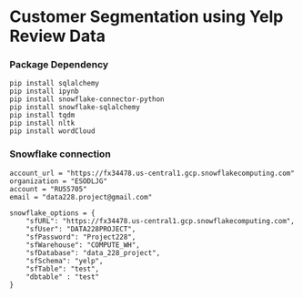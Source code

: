 # Customer Segmentation using Yelp Review Data

### Package Dependency
``` shell
pip install sqlalchemy
pip install ipynb
pip install snowflake-connector-python
pip install snowflake-sqlalchemy
pip install tqdm
pip install nltk
pip install wordCloud

```


### Snowflake connection
```
account_url = "https://fx34478.us-central1.gcp.snowflakecomputing.com"
organization = "ESODLJG"
account = "RU55705"
email = "data228.project@gmail.com"

snowflake_options = {
    "sfURL": "https://fx34478.us-central1.gcp.snowflakecomputing.com",
    "sfUser": "DATA228PROJECT",
    "sfPassword": "Project228",
    "sfWarehouse": "COMPUTE_WH",
    "sfDatabase": "data_228_project",
    "sfSchema": "yelp",
    "sfTable": "test",
    "dbtable" : "test"
}
```
